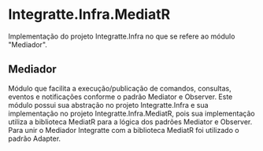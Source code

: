 # Integratte.Infra.MediatR
Implementação do projeto Integratte.Infra no que se refere ao módulo "Mediador".

## Mediador
Módulo que facilita a execução/publicação de comandos, consultas, eventos e notificações conforme o padrão Mediator e Observer. 
Este módulo possui sua abstração no projeto Integratte.Infra e sua implementação no projeto Integratte.Infra.MediatR, pois sua implementação utiliza a biblioteca MediatR para a lógica dos padrões Mediator e Observer. Para unir o Mediador Integratte com a biblioteca MediatR foi utilizado o padrão Adapter.
